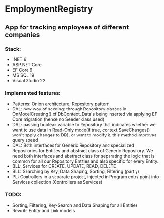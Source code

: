 # EmploymentRegistry

## App for tracking employees of different companies

### Stack:
+ .NET 6
+ ASP.NET Core 
+ EF Core 6
+ MS SQL 19
+ Visual Studio 22

### Implemented features:
+ Patterns: Onion architecture, Repository pattern
+ DAL: new way of seeding: through Repository classes in OnModelCreating() of DbContext. Data's being inserted via applying EF Core migration (hence no Seeder class used)
+ DAL: passing boolean variable to Repository that indicates whether we want to use data in Read-Only mode(if true, context.SaveChanges() won't apply changes to DB), or want to modify it. this method improves query speed
+ DAL: Both interfaces for Generic Repository and specialized Repositories for Entities and abstract class of Generic Repository. We need both interfaces and abstract class for separating the logic that is common for all our Repository Entities and also specific for every Entity.
+ BLL: Services for CREATE, UPDATE, READ, DELETE
+ BLL: Searching by Key, Data Shaping, Sorting, Filtering (partly)
+ PL: Controllers in a separate project, injected in Program entry point into Services collection (Controllers as Services)

### TODO:
+ Sorting, Filtering, Key-Search and Data Shaping for all Entities
+ Rewrite Entity and Link models
